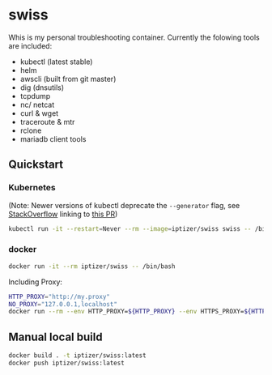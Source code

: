 # swiss

Whis is my personal troubleshooting container. Currently the folowing tools are included:

* kubectl (latest stable)
* helm
* awscli (built from git master)
* dig (dnsutils)
* tcpdump
* nc/ netcat
* curl & wget
* traceroute & mtr
* rclone
* mariadb client tools

## Quickstart

### Kubernetes

(Note: Newer versions of kubectl deprecate the `--generator` flag, see [StackOverflow](https://stackoverflow.com/questions/52890718/kubectl-run-is-deprecated-looking-for-alternative) linking to [this PR](https://github.com/kubernetes/kubernetes/pull/87077)) 

```sh
kubectl run -it --restart=Never --rm --image=iptizer/swiss swiss -- /bin/bash
```

### docker

```sh
docker run -it --rm iptizer/swiss -- /bin/bash
```

Including Proxy:

```sh
HTTP_PROXY="http://my.proxy"
NO_PROXY="127.0.0.1,localhost"
docker run --rm --env HTTP_PROXY=${HTTP_PROXY} --env HTTPS_PROXY=${HTTP_PROXY} --env http_proxy=${HTTP_PROXY} --env https_proxy=${HTTP_PROXY} --env NO_PROXY=${NO_PROXY} --env no_proxy=${NO_PROXY} -it iptizer/swiss /bin/bash
```

## Manual local build

```sh
docker build . -t iptizer/swiss:latest
docker push iptizer/swiss:latest
```
